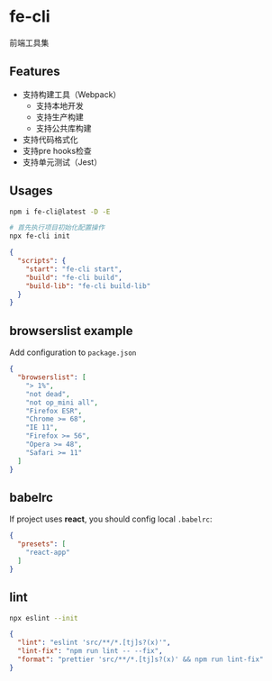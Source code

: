 # fe-cli

前端工具集

## Features

* 支持构建工具（Webpack）
  * 支持本地开发
  * 支持生产构建
  * 支持公共库构建
* 支持代码格式化
* 支持pre hooks检查
* 支持单元测试（Jest）

## Usages

```bash
npm i fe-cli@latest -D -E

# 首先执行项目初始化配置操作
npx fe-cli init
```

```json
{
  "scripts": {
    "start": "fe-cli start",
    "build": "fe-cli build",
    "build-lib": "fe-cli build-lib"
  }
}
```

## browserslist example

Add configuration to ```package.json```

```json
{
  "browserslist": [
    "> 1%",
    "not dead",
    "not op_mini all",
    "Firefox ESR",
    "Chrome >= 68",
    "IE 11",
    "Firefox >= 56",
    "Opera >= 48",
    "Safari >= 11"
  ]
}
```

## babelrc

If project uses __react__, you should config local ```.babelrc```:

```json
{
  "presets": [
    "react-app"
  ]
}
```

## lint

```bash
npx eslint --init
```

```json
{
  "lint": "eslint 'src/**/*.[tj]s?(x)'",
  "lint-fix": "npm run lint -- --fix",
  "format": "prettier 'src/**/*.[tj]s?(x)' && npm run lint-fix"
}
```
